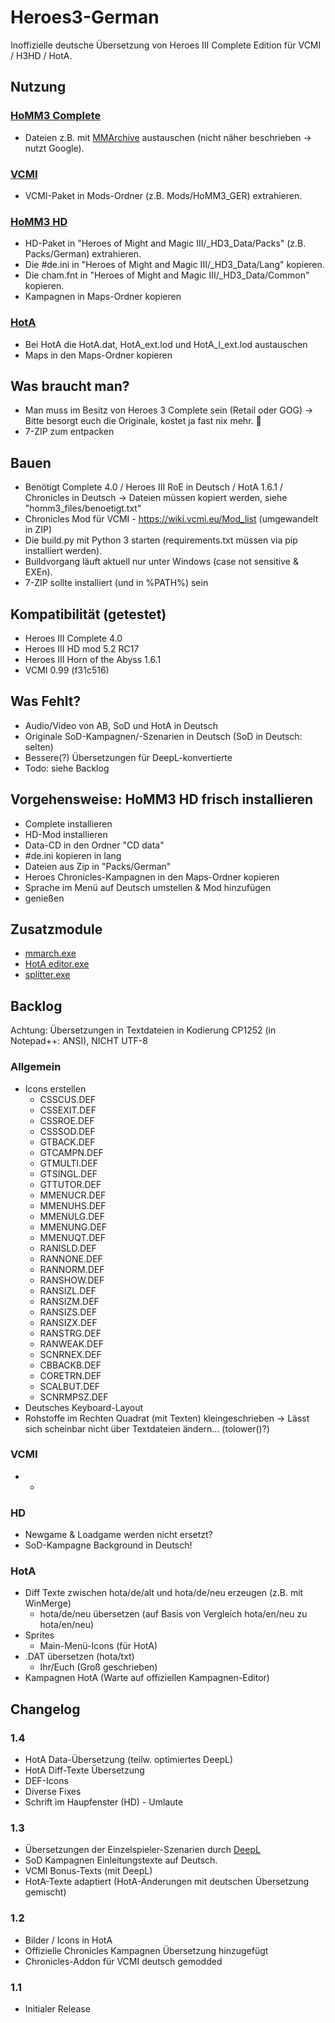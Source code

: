 # Heroes3-German
Inoffizielle deutsche Übersetzung von Heroes III Complete Edition für VCMI / H3HD / HotA.

## Nutzung
### [HoMM3 Complete](https://www.gog.com/game/heroes_of_might_and_magic_3_complete_edition)
* Dateien z.B. mit [MMArchive](https://github.com/GrayFace/Misc/) austauschen (nicht näher beschrieben -> nutzt Google).

### [VCMI](https://vcmi.eu/)
* VCMI-Paket in Mods-Ordner (z.B. Mods/HoMM3_GER) extrahieren.

### [HoMM3 HD](https://sites.google.com/site/heroes3hd/)
* HD-Paket in "Heroes of Might and Magic III/_HD3_Data/Packs" (z.B. Packs/German) extrahieren.
* Die #de.ini in "Heroes of Might and Magic III/_HD3_Data/Lang" kopieren.
* Die cham.fnt in "Heroes of Might and Magic III/_HD3_Data/Common" kopieren.
* Kampagnen in Maps-Ordner kopieren

### [HotA](https://www.hota.acidcave.net/)
* Bei HotA die HotA.dat, HotA_ext.lod und HotA_l_ext.lod austauschen
* Maps in den Maps-Ordner kopieren

## Was braucht man?
* Man muss im Besitz von Heroes 3 Complete sein (Retail oder GOG) -> Bitte besorgt euch die Originale, kostet ja fast nix mehr. 🙂
* 7-ZIP zum entpacken

## Bauen
* Benötigt Complete 4.0 / Heroes III RoE in Deutsch / HotA 1.6.1 / Chronicles in Deutsch -> Dateien müssen kopiert werden, siehe "homm3_files/benoetigt.txt"
* Chronicles Mod für VCMI - https://wiki.vcmi.eu/Mod_list (umgewandelt in ZIP)
* Die build.py mit Python 3 starten (requirements.txt müssen via pip installiert werden).
* Buildvorgang läuft aktuell nur unter Windows (case not sensitive & EXEn).
* 7-ZIP sollte installiert (und in %PATH%) sein

## Kompatibilität (getestet)
* Heroes III Complete 4.0
* Heroes III HD mod 5.2 RC17
* Heroes III Horn of the Abyss 1.6.1
* VCMI 0.99 (f31c516)

## Was Fehlt?
* Audio/Video von AB, SoD und HotA in Deutsch
* Originale SoD-Kampagnen/-Szenarien in Deutsch (SoD in Deutsch: selten)
* Bessere(?) Übersetzungen für DeepL-konvertierte
* Todo: siehe Backlog

## Vorgehensweise: HoMM3 HD frisch installieren
* Complete installieren
* HD-Mod installieren
* Data-CD in den Ordner "CD data"
* #de.ini kopieren in lang
* Dateien aus Zip in "Packs/German"
* Heroes Chronicles-Kampagnen in den Maps-Ordner kopieren
* Sprache im Menü auf Deutsch umstellen & Mod hinzufügen
* genießen

## Zusatzmodule
* [mmarch.exe](https://github.com/might-and-magic/mmarch)
* [HotA editor.exe](http://imperium.heroes.net.pl/temat/4762/1)
* [splitter.exe](https://forum.df2.ru/lofiversion/index.php/t933-50.html)

## Backlog
Achtung: Übersetzungen in Textdateien in Kodierung CP1252 (in Notepad++: ANSI), NICHT UTF-8
### Allgemein
* Icons erstellen
  * CSSCUS.DEF
  * CSSEXIT.DEF
  * CSSROE.DEF
  * CSSSOD.DEF
  * GTBACK.DEF
  * GTCAMPN.DEF
  * GTMULTI.DEF
  * GTSINGL.DEF
  * GTTUTOR.DEF
  * MMENUCR.DEF
  * MMENUHS.DEF
  * MMENULG.DEF
  * MMENUNG.DEF
  * MMENUQT.DEF
  * RANISLD.DEF
  * RANNONE.DEF
  * RANNORM.DEF
  * RANSHOW.DEF
  * RANSIZL.DEF
  * RANSIZM.DEF
  * RANSIZS.DEF
  * RANSIZX.DEF
  * RANSTRG.DEF
  * RANWEAK.DEF
  * SCNRNEX.DEF
  * CBBACKB.DEF
  * CORETRN.DEF
  * SCALBUT.DEF
  * SCNRMPSZ.DEF
* Deutsches Keyboard-Layout
* Rohstoffe im Rechten Quadrat (mit Texten) kleingeschrieben -> Lässt sich scheinbar nicht über Textdateien ändern... (tolower()?)
### VCMI
* -
### HD
* Newgame & Loadgame werden nicht ersetzt?
* SoD-Kampagne Background in Deutsch!
### HotA
* Diff Texte zwischen hota/de/alt und hota/de/neu erzeugen (z.B. mit WinMerge)
  * hota/de/neu übersetzen (auf Basis von Vergleich hota/en/neu zu hota/en/neu)
* Sprites
  * Main-Menü-Icons (für HotA)
* .DAT übersetzen (hota/txt)
  * Ihr/Euch (Groß geschrieben)
* Kampagnen HotA (Warte auf offiziellen Kampagnen-Editor)

## Changelog
### 1.4
* HotA Data-Übersetzung (teilw. optimiertes DeepL)
* HotA Diff-Texte Übersetzung
* DEF-Icons
* Diverse Fixes
* Schrift im Haupfenster (HD) - Umlaute

### 1.3
* Übersetzungen der Einzelspieler-Szenarien durch [DeepL](https://www.deepl.com/translator)
* SoD Kampagnen Einleitungstexte auf Deutsch.
* VCMI Bonus-Texts (mit DeepL)
* HotA-Texte adaptiert (HotA-Änderungen mit deutschen Übersetzung gemischt)

### 1.2
* Bilder / Icons in HotA
* Offizielle Chronicles Kampagnen Übersetzung hinzugefügt
* Chronicles-Addon für VCMI deutsch gemodded

### 1.1
* Initialer Release